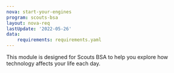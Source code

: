 ```yaml
---
nova: start-your-engines
program: scouts-bsa
layout: nova-req
lastUpdate: '2022-05-26'
data:
    requirements: requirements.yaml
---
```


This module is designed for Scouts BSA to help you explore how technology affects your life each day.
